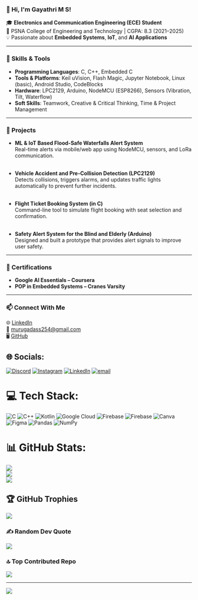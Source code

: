 ### 👋 Hi, I'm Gayathri M S! <br>

🎓 **Electronics and Communication Engineering (ECE) Student** <br>
📍 PSNA College of Engineering and Technology | CGPA: 8.3 (2021–2025) <br>
💡 Passionate about **Embedded Systems**, **IoT**, and **AI Applications** <br>

---

### 🔧 Skills & Tools <br>
- **Programming Languages**: C, C++, Embedded C <br>
- **Tools & Platforms**: Keil uVision, Flash Magic, Jupyter Notebook, Linux (basic), Android Studio, CodeBlocks <br>
- **Hardware**: LPC2129, Arduino, NodeMCU (ESP8266), Sensors (Vibration, Tilt, Waterflow) <br>
- **Soft Skills**: Teamwork, Creative & Critical Thinking, Time & Project Management <br>

---

### 🚀 Projects <br>
- **ML & IoT Based Flood-Safe Waterfalls Alert System** <br>
  Real-time alerts via mobile/web app using NodeMCU, sensors, and LoRa communication. <br><br>

- **Vehicle Accident and Pre-Collision Detection (LPC2129)** <br>
  Detects collisions, triggers alarms, and updates traffic lights automatically to prevent further incidents. <br><br>

- **Flight Ticket Booking System (in C)** <br>
  Command-line tool to simulate flight booking with seat selection and confirmation. <br><br>

- **Safety Alert System for the Blind and Elderly (Arduino)** <br>
  Designed and built a prototype that provides alert signals to improve user safety. <br>

---

### 📜 Certifications <br>
- **Google AI Essentials – Coursera** <br>
- **POP in Embedded Systems – Cranes Varsity** <br>

---

### 📫 Connect With Me <br>
🌐 [LinkedIn](https://www.linkedin.com/in/gayathri-m-s-8658b4267) <br>
📧 murugadass254@gmail.com <br>
🖥️ [GitHub](https://github.com/GAYATHRIMSG) <br>




## 🌐 Socials:
[![Discord](https://img.shields.io/badge/Discord-%237289DA.svg?logo=discord&logoColor=white)](https://discord.gg/https://discord.gg/gkexd2QZ) [![Instagram](https://img.shields.io/badge/Instagram-%23E4405F.svg?logo=Instagram&logoColor=white)](https://instagram.com/_moonlight_peace_) [![LinkedIn](https://img.shields.io/badge/LinkedIn-%230077B5.svg?logo=linkedin&logoColor=white)](https://linkedin.com/in/gayathri-m-s-8658b4267) [![email](https://img.shields.io/badge/Email-D14836?logo=gmail&logoColor=white)](mailto:murugadass254@gmail.com) 

# 💻 Tech Stack:
![C](https://img.shields.io/badge/c-%2300599C.svg?style=flat&logo=c&logoColor=white) ![C++](https://img.shields.io/badge/c++-%2300599C.svg?style=flat&logo=c%2B%2B&logoColor=white) ![Kotlin](https://img.shields.io/badge/kotlin-%237F52FF.svg?style=flat&logo=kotlin&logoColor=white) ![Google Cloud](https://img.shields.io/badge/GoogleCloud-%234285F4.svg?style=flat&logo=google-cloud&logoColor=white) ![Firebase](https://img.shields.io/badge/firebase-%23039BE5.svg?style=flat&logo=firebase) ![Firebase](https://img.shields.io/badge/firebase-a08021?style=flat&logo=firebase&logoColor=ffcd34) ![Canva](https://img.shields.io/badge/Canva-%2300C4CC.svg?style=flat&logo=Canva&logoColor=white) ![Figma](https://img.shields.io/badge/figma-%23F24E1E.svg?style=flat&logo=figma&logoColor=white) ![Pandas](https://img.shields.io/badge/pandas-%23150458.svg?style=flat&logo=pandas&logoColor=white) ![NumPy](https://img.shields.io/badge/numpy-%23013243.svg?style=flat&logo=numpy&logoColor=white)
# 📊 GitHub Stats:
![](https://github-readme-stats.vercel.app/api?username=GAYATHRIMSG&theme=midnight-purple&hide_border=false&include_all_commits=true&count_private=true)<br/>
![](https://nirzak-streak-stats.vercel.app/?user=GAYATHRIMSG&theme=midnight-purple&hide_border=false)<br/>
![](https://github-readme-stats.vercel.app/api/top-langs/?username=GAYATHRIMSG&theme=midnight-purple&hide_border=false&include_all_commits=true&count_private=true&layout=compact)

## 🏆 GitHub Trophies
![](https://github-profile-trophy.vercel.app/?username=GAYATHRIMSG&theme=calm_pink&no-frame=true&no-bg=true&margin-w=4)

### ✍️ Random Dev Quote
![](https://quotes-github-readme.vercel.app/api?type=vetical&theme=tokyonight)

### 🔝 Top Contributed Repo
![](https://github-contributor-stats.vercel.app/api?username=GAYATHRIMSG&limit=5&theme=radical&combine_all_yearly_contributions=true)

---
[![](https://visitcount.itsvg.in/api?id=GAYATHRIMSG&icon=8&color=5)](https://visitcount.itsvg.in)

<!-- Proudly created with GPRM ( https://gprm.itsvg.in ) -->
